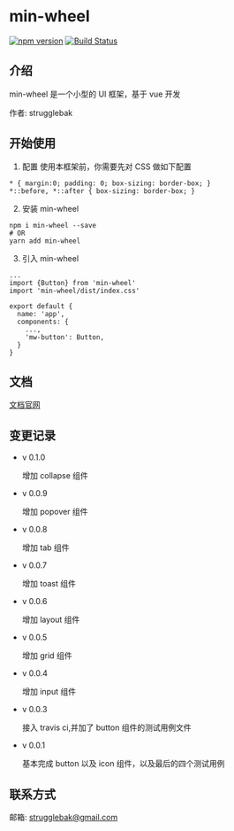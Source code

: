 # min-wheel
[![npm version](https://badge.fury.io/js/min-wheel.svg)](https://badge.fury.io/js/min-wheel)
[![Build Status](https://travis-ci.org/strugglebak/min-wheel.svg?branch=master)](https://travis-ci.org/strugglebak/min-wheel)

## 介绍
min-wheel 是一个小型的 UI 框架，基于 vue 开发

作者: strugglebak

## 开始使用
1. 配置 
使用本框架前，你需要先对 CSS 做如下配置
  ```
  * { margin:0; padding: 0; box-sizing: border-box; }
  *::before, *::after { box-sizing: border-box; }
  ```

2. 安装 min-wheel
  ```
  npm i min-wheel --save
  # OR
  yarn add min-wheel
  ```

3. 引入 min-wheel
  ```
  ...
  import {Button} from 'min-wheel'
  import 'min-wheel/dist/index.css'

  export default {        
    name: 'app',          
    components: {         
      ...,         
      'mw-button': Button,       
    }      
  }
  ```

## 文档
[文档官网](https://strugglebak.github.io/min-wheel/)

## 变更记录
- v 0.1.0

  增加 collapse 组件
  
- v 0.0.9
    
    增加 popover 组件

- v 0.0.8

  增加 tab 组件

- v 0.0.7

    增加 toast 组件

- v 0.0.6

    增加 layout 组件

- v 0.0.5

    增加 grid 组件

- v 0.0.4

    增加 input 组件

- v 0.0.3

    接入 travis ci,并加了 button 组件的测试用例文件

- v 0.0.1

    基本完成 button 以及 icon 组件，以及最后的四个测试用例

## 联系方式
邮箱: strugglebak@gmail.com

